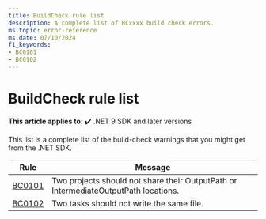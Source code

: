 ```yaml
---
title: BuildCheck rule list
description: A complete list of BCxxxx build check errors.
ms.topic: error-reference
ms.date: 07/10/2024
f1_keywords:
- BC0101
- BC0102
---
```

# BuildCheck rule list

**This article applies to:** ✔️ .NET 9 SDK and later versions

This list is a complete list of the build-check warnings that you might get from the .NET SDK.

| Rule   | Message                                                                             |
|--------|-------------------------------------------------------------------------------------|
| [BC0101](bc0101.md) | Two projects should not share their OutputPath or IntermediateOutputPath locations. |
| [BC0102](bc0102.md) | Two tasks should not write the same file.                              |
